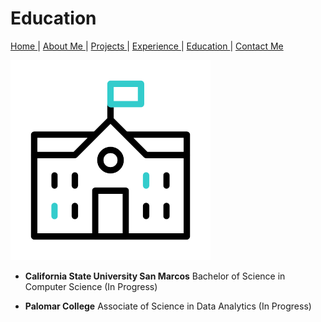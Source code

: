 # Education
[ Home ](README.md) | [ About Me ](aboutme.md) | [ Projects ](projects.md) | [ Experience ](experience.md) | [ Education ](education.md) | [ Contact Me ](contactMe.md)

![](school.gif)

- **California State University San Marcos**
  Bachelor of Science in Computer Science (In Progress)

- **Palomar College**
  Associate of Science in Data Analytics (In Progress)

